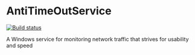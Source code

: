 # AntiTimeOutService
[![Build status](https://ci.appveyor.com/api/projects/status/f1ai7s4yduxhwkcr/branch/dev?svg=true)](https://ci.appveyor.com/project/rashlight/antitimeoutservice/branch/dev)

A Windows service for monitoring network traffic that strives for usability and speed
